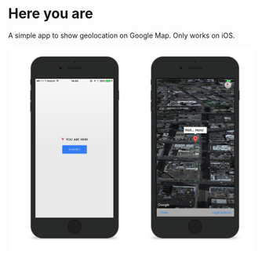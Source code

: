 # Here you are

A simple app to show geolocation on Google Map.
Only works on iOS.

![you are here](https://raw.githubusercontent.com/cvalenzuela/Always-on-Always-connected/master/assignment1/youare/www/img/here3.jpg)
